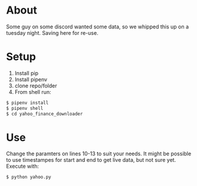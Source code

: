# About

Some guy on some discord wanted some data, so we whipped this up on a tuesday night. Saving here for re-use.

# Setup

1. Install pip
2. Install pipenv
3. clone repo/folder
4. From shell run:
```sh
$ pipenv install
$ pipenv shell
$ cd yahoo_finance_downloader
```
# Use

Change the paramters on lines 10-13 to suit your needs. It might be possible to use timestampes for start and end to get live data, but not sure yet. Execute with: 

```bash
$ python yahoo.py
```